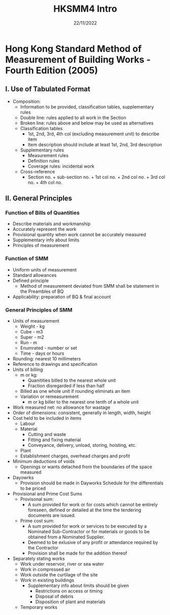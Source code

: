 ﻿---
title: HKSMM4 Intro
date: 22/11/2022
update: 22/11/2022
categories:
- QS
- Measurement & Billing
tags: 
- QS
- Measurement & Billing
- SMM
description: 
---

# Hong Kong Standard Method of Measurement of Building Works - Fourth Edition (2005)

## I. Use of Tabulated Format

- Composition:
	- Information to be provided, classification tables, supplementary rules
	- Double line: rules applied to all work in the Section
	- Broken line: rules above and below may be used as alternatives
	- Classification tables
		- 1st, 2nd, 3rd, 4th col (excluding measurement unit) to describe item
		- Item description should include at least 1st, 2nd, 3rd description
	- Supplementary rules
		- Measurement rules
		- Definition rules
		- Coverage rules: incidental work 
	- Cross-reference
		- Section no. + sub-section no. + 1st col no. + 2nd col no. + 3rd col no. + 4th col no. 
	
## II. General Principles

### Function of Bills of Quantities

- Describe materials and workmanship
- Accurately represent the work
- Provisional quantity when work cannot be accurately measured
- Supplementary info about limits
- Principles of measurement

### Function of SMM 

- Uniform units of measurement
- Standard allowances
- Defined principle
	- Method of measurement deviated from SMM shall be statement in the Preambles of BQ
- Applicability: preparation of BQ & final account

### General Principles of SMM

- Units of measurement
	- Weight - kg
	- Cube - m3
	- Super - m2
	- Run - m
	- Enumrated - number or set
	- Time - days or hours
- Rounding: nearest 10 millimeters
- Reference to drawings and specification
- Units of billing
	- m or kg: 
		- Quanitities billed to the nearest whole unit
		- Fraction disregarded if less than half
	- Billed as one whole unit if rounding eliminats an item
	- Variation or remeasurement
		- m or kg biller to the nearest one tenth of a whole unit
- Work measured net: no allowance for wastage
- Order of dimensions: consistent, generally in length, width, height
- Cost held to be included in items
	- Labour
	- Material
		- Cutting and waste
		- Fitting and fixing material
		- Conveyance, delivery, unload, storing, hoisting, etc.
	- Plant
	- Establishment charges, overhead charges and profit
- Minimum deductions of voids
	- Openings or wants detached from the boundaries of the space measured
- Dayowrks
	- Provision should be made in Dayworks Schedule for the differentials to be priced
- Provisional and Prime Cost Sums
	- Provisonal sum: 
		- A sum provided for work or for costs which cannot be entirely foreseen, defined or detailed at the time the tendering documents are issued.
	- Prime cost sum: 
		- A sum provided for work or services to be executed by a Nominated Sub-Contractor or for materials or goods to be obtained from a Nominated Supplier.
		- Deemed to be exlusive of any profit or attendance required by the Contractor
		- Provision shall be made for the addition thereof
- Separately stating works
	- Work under reservoir, river or sea water
	- Work in compressed air
	- Work outside the curtilage of the site
	- Work in existing buildings
		- Supplementary info about limits should be given
			- Restrictions on access or timing
			- Disposal of debris
			- Disposition of plant and materials
	- Temporary works

